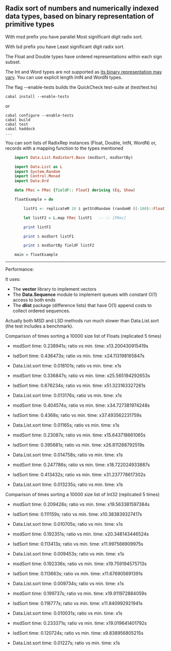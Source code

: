 ## Radix sort of numbers and numerically indexed data types, based on binary representation of primitive types

With msd prefix you have parallel Most significant digit radix sort.

With lsd prefix you have Least significant digit radix sort.

The Float and Double types have ordered representations within each sign subset.

The Int and Word types are not supported as [its binary representation may vary](http://www.haskell.org/ghc/docs/7.2.2/html/libraries/ghc-prim-0.2.0.0/GHC-Prim.html#g:1). You can use explicit length IntN and WordN types.

The flag --enable-tests builds the QuickCheck test-suite at (test/test.hs)

    cabal install --enable-tests

or

    cabal configure --enable-tests
    cabal build
    cabal test
    cabal haddock
    ...

You can sort lists of RadixRep instances (Float, Double, IntN, WordN) or, records with a mapping function to the types mentioned

```haskell
    import Data.List.RadixSort.Base (msdSort, msdSortBy)

    import Data.List as L
    import System.Random
    import Control.Monad
    import Data.Ord

    data FRec = FRec {fieldF:: Float} deriving (Eq, Show)

    floatExample = do

        listF1 <- replicateM 10 $ getStdRandom (randomR ((-100)::Float,100))

        let listF2 = L.map FRec listF1   -- :: [FRec]

        print listF1

        print $ msdSort listF1

        print $ msdSortBy fieldF listF2

    main = floatExample
```
-------------------

Performance:

It uses:

* The __vector__ library to implement vectors
* The __Data.Sequence__ module to implement queues with constant O(1) access to both ends
* The __dlist__ package (difference lists) that have O(1) append costs to collect ordered sequences.

Actually both MSD and LSD methods run much slower than Data.List.sort (the test includes a benchmark).


Comparison of times sorting a 10000 size list of Floats (replicated 5 times)

+ msdSort time: 0.238941s; ratio vs min. time: x13.200430915419s
+ lsdSort time: 0.436473s; ratio vs min. time: x24.113198165847s
+ Data.List.sort time: 0.018101s; ratio vs min. time: x1s

+ msdSort time: 0.336847s; ratio vs min. time: x25.565194292653s
+ lsdSort time: 0.676234s; ratio vs min. time: x51.323163327261s
+ Data.List.sort time: 0.013176s; ratio vs min. time: x1s

+ msdSort time: 0.404574s; ratio vs min. time: x34.727381974248s
+ lsdSort time: 0.4368s; ratio vs min. time: x37.493562231759s
+ Data.List.sort time: 0.01165s; ratio vs min. time: x1s

+ msdSort time: 0.23087s; ratio vs min. time: x15.643718661065s
+ lsdSort time: 0.395681s; ratio vs min. time: x26.811288792519s
+ Data.List.sort time: 0.014758s; ratio vs min. time: x1s

+ msdSort time: 0.247786s; ratio vs min. time: x18.722024933887s
+ lsdSort time: 0.413432s; ratio vs min. time: x31.237778617302s
+ Data.List.sort time: 0.013235s; ratio vs min. time: x1s


Comparison of times sorting a 10000 size list of Int32 (replicated 5 times)

+ msdSort time: 0.209426s; ratio vs min. time: x19.563381597384s
+ lsdSort time: 0.111159s; ratio vs min. time: x10.383839327417s
+ Data.List.sort time: 0.010705s; ratio vs min. time: x1s

+ msdSort time: 0.192351s; ratio vs min. time: x20.348143446524s
+ lsdSort time: 0.113413s; ratio vs min. time: x11.997566909975s
+ Data.List.sort time: 0.009453s; ratio vs min. time: x1s

+ msdSort time: 0.192336s; ratio vs min. time: x19.759194575713s
+ lsdSort time: 0.113663s; ratio vs min. time: x11.676905691391s
+ Data.List.sort time: 0.009734s; ratio vs min. time: x1s

+ msdSort time: 0.199737s; ratio vs min. time: x19.911972884059s
+ lsdSort time: 0.118777s; ratio vs min. time: x11.840992921941s
+ Data.List.sort time: 0.010031s; ratio vs min. time: x1s

+ msdSort time: 0.233371s; ratio vs min. time: x19.019641401792s
+ lsdSort time: 0.120724s; ratio vs min. time: x9.838956805215s
+ Data.List.sort time: 0.01227s; ratio vs min. time: x1s
